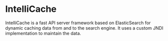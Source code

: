 # IntelliCache
IntelliCache is a fast API server framework based on ElasticSearch for dynamic caching data from and to the search engine. It uses a custom JNDI implementation to maintain the data.
